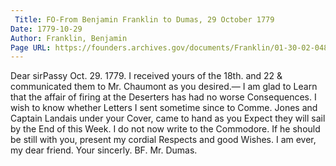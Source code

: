 ```yaml
---
 Title: FO-From Benjamin Franklin to Dumas, 29 October 1779
Date: 1779-10-29
Author: Franklin, Benjamin
Page URL: https://founders.archives.gov/documents/Franklin/01-30-02-0489
---
```


Dear sirPassy Oct. 29. 1779.
I received yours of the 18th. and 22 & communicated them to Mr. Chaumont as you desired.— I am glad to Learn that the affair of firing at the Deserters has had no worse Consequences. I wish to know whether Letters I sent sometime since to Comme. Jones and Captain Landais under your Cover, came to hand as you Expect they will sail by the End of this Week. I do not now write to the Commodore. If he should be still with you, present my cordial Respects and good Wishes. I am ever, my dear friend. Your sincerly.
BF.
Mr. Dumas.

